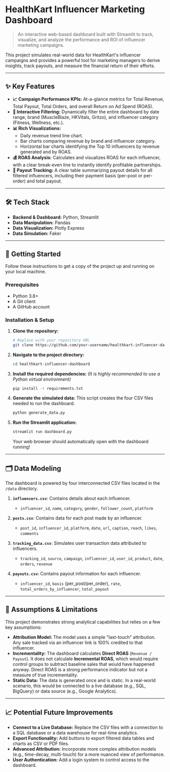 # HealthKart Influencer Marketing Dashboard

> An interactive web-based dashboard built with Streamlit to track, visualize, and analyze the performance and ROI of influencer marketing campaigns.

This project simulates real-world data for HealthKart's influencer campaigns and provides a powerful tool for marketing managers to derive insights, track payouts, and measure the financial return of their efforts.

---

## ✨ Key Features

*   **📈 Campaign Performance KPIs:** At-a-glance metrics for Total Revenue, Total Payout, Total Orders, and overall Return on Ad Spend (ROAS).
*   **🔪 Interactive Filtering:** Dynamically filter the entire dashboard by date range, brand (MuscleBlaze, HKVitals, Gritzo), and influencer category (Fitness, Wellness, etc.).
*   **📊 Rich Visualizations:**
    *   Daily revenue trend line chart.
    *   Bar charts comparing revenue by brand and influencer category.
    *   Horizontal bar charts identifying the Top 10 influencers by revenue generated and by ROAS.
*   **💰 ROAS Analysis:** Calculates and visualizes ROAS for each influencer, with a clear break-even line to instantly identify profitable partnerships.
*   **🧾 Payout Tracking:** A clear table summarizing payout details for all filtered influencers, including their payment basis (per-post or per-order) and total payout.

---

## 🛠️ Tech Stack

*   **Backend & Dashboard:** Python, Streamlit
*   **Data Manipulation:** Pandas
*   **Data Visualization:** Plotly Express
*   **Data Simulation:** Faker

---

## 🚀 Getting Started

Follow these instructions to get a copy of the project up and running on your local machine.

### Prerequisites

*   Python 3.8+
*   A Git client
*   A GitHub account

### Installation & Setup

1.  **Clone the repository:**
    ```bash
    # Replace with your repository URL
    git clone https://github.com/your-username/healthkart-influencer-dashboard.git
    ```

2.  **Navigate to the project directory:**
    ```bash
    cd healthkart-influencer-dashboard
    ```

3.  **Install the required dependencies:**
    *(It is highly recommended to use a Python virtual environment)*
    ```bash
    pip install -r requirements.txt
    ```

4.  **Generate the simulated data:**
    This script creates the four CSV files needed to run the dashboard.
    ```bash
    python generate_data.py
    ```

5.  **Run the Streamlit application:**
    ```bash
    streamlit run dashboard.py
    ```
    Your web browser should automatically open with the dashboard running!

---

## 🗂️ Data Modeling

The dashboard is powered by four interconnected CSV files located in the `/data` directory.

1.  **`influencers.csv`**: Contains details about each influencer.
    *   `influencer_id`, `name`, `category`, `gender`, `follower_count`, `platform`

2.  **`posts.csv`**: Contains data for each post made by an influencer.
    *   `post_id`, `influencer_id`, `platform`, `date`, `url`, `caption`, `reach`, `likes`, `comments`

3.  **`tracking_data.csv`**: Simulates user transaction data attributed to influencers.
    *   `tracking_id`, `source`, `campaign`, `influencer_id`, `user_id`, `product`, `date`, `orders`, `revenue`

4.  **`payouts.csv`**: Contains payout information for each influencer.
    *   `influencer_id`, `basis` (per_post/per_order), `rate`, `total_orders_by_influencer`, `total_payout`

---

## 📝 Assumptions & Limitations

This project demonstrates strong analytical capabilities but relies on a few key assumptions:

*   **Attribution Model:** The model uses a simple "last-touch" attribution. Any sale tracked via an influencer link is 100% credited to that influencer.
*   **Incrementality:** The dashboard calculates **Direct ROAS** (`Revenue / Payout`). It does not calculate **Incremental ROAS**, which would require control groups to subtract baseline sales that would have happened anyway. Direct ROAS is a strong performance indicator but not a measure of true incrementality.
*   **Static Data:** The data is generated once and is static. In a real-world scenario, this would be connected to a live database (e.g., SQL, BigQuery) or data source (e.g., Google Analytics).

---

## 📈 Potential Future Improvements

*   **Connect to a Live Database:** Replace the CSV files with a connection to a SQL database or a data warehouse for real-time analytics.
*   **Export Functionality:** Add buttons to export filtered data tables and charts as CSV or PDF files.
*   **Advanced Attribution:** Incorporate more complex attribution models (e.g., time-decay, multi-touch) for a more nuanced view of performance.
*   **User Authentication:** Add a login system to control access to the dashboard.